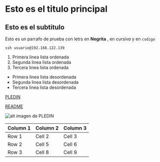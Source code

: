 # Esto es el titulo principal
## Esto es el subtitulo 
Esto es un parrafo de prueba con letrs en **Negrita** , en *cursiva* y en `codigo`

`ssh usuario@192.168.122.139`

1. Primera linea lista ordenada
2. Segunda linea lista ordenada
3. Tercera linea lista ordenada
* Primera linea lista desordenada
* Segunda linea lista desordenada
* Tercera linea lista desordenada
  
[PLEDIN](https://fp.josedomingo.org/)

[README](README.md)


![alt imagen de PLEDIN](https://fp.josedomingo.org/assets/images/bio-photo2.jpg)

| Column 1 | Column 2 | Column 3 |
|----------|----------|----------|
| Row 1    | Cell 2   | Cell 3   |
| Row 2    | Cell 5   | Cell 6   |
| Row 3    | Cell 8   | Cell 9   |
